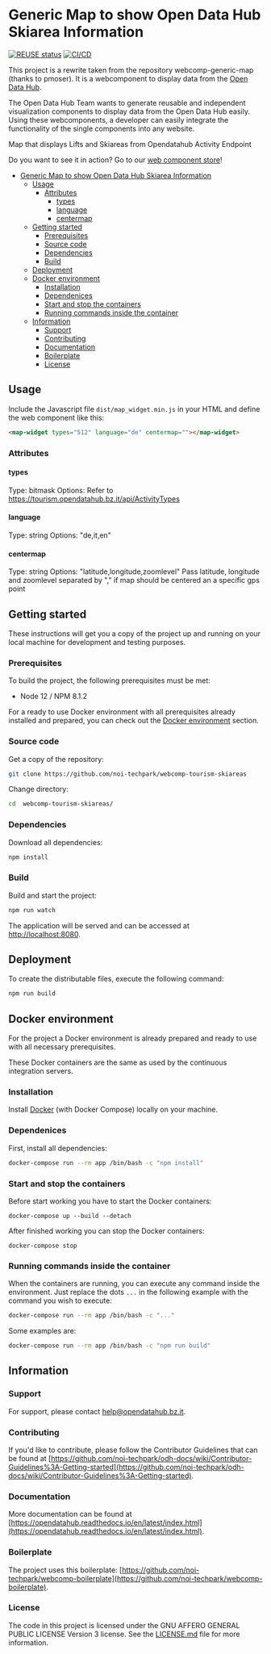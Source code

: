 # Generic Map to show Open Data Hub Skiarea Information

[![REUSE status](https://api.reuse.software/badge/github.com/noi-techpark/webcomp-tourism-skiareas)](https://api.reuse.software/info/github.com/noi-techpark/webcomp-tourism-skiareas)
[![CI/CD](https://github.com/noi-techpark/webcomp-tourism-skiareas/actions/workflows/main.yml/badge.svg)](https://github.com/noi-techpark/webcomp-tourism-skiareas/actions/workflows/main.yml)

This project is a rewrite taken from the repository webcomp-generic-map (thanks
to pmoser). It is a webcomponent to display data from the [Open Data
Hub](https://opendatahub.bz.it).

The Open Data Hub Team wants to generate reusable and independent visualization
components to display data from the Open Data Hub easily. Using these
webcomponents, a developer can easily integrate the functionality of the single
components into any website.

Map that displays Lifts and Skiareas from Opendatahub Activity Endpoint

Do you want to see it in action? Go to our [web component
store](https://webcomponents.opendatahub.bz.it/webcomponent/8282479b-dc13-5012-939f-7a0196348dca)!

- [Generic Map to show Open Data Hub Skiarea Information](#generic-map-to-show-open-data-hub-skiarea-information)
  - [Usage](#usage)
    - [Attributes](#attributes)
      - [types](#types)
      - [language](#language)
      - [centermap](#centermap)
  - [Getting started](#getting-started)
    - [Prerequisites](#prerequisites)
    - [Source code](#source-code)
    - [Dependencies](#dependencies)
    - [Build](#build)
  - [Deployment](#deployment)
  - [Docker environment](#docker-environment)
    - [Installation](#installation)
    - [Dependenices](#dependenices)
    - [Start and stop the containers](#start-and-stop-the-containers)
    - [Running commands inside the container](#running-commands-inside-the-container)
  - [Information](#information)
    - [Support](#support)
    - [Contributing](#contributing)
    - [Documentation](#documentation)
    - [Boilerplate](#boilerplate)
    - [License](#license)

## Usage

Include the Javascript file `dist/map_widget.min.js` in your HTML and define the web component like this:

```html
<map-widget types="512" language="de" centermap=""></map-widget>
```

### Attributes

#### types

Type: bitmask
Options: Refer to https://tourism.opendatahub.bz.it/api/ActivityTypes

#### language

Type: string
Options: "de,it,en"

#### centermap

Type: string
Options: "latitude,longitude,zoomlevel"
Pass latitude, longitude and zoomlevel separated by "," if map should be centered an a specific gps point


## Getting started

These instructions will get you a copy of the project up and running
on your local machine for development and testing purposes.

### Prerequisites

To build the project, the following prerequisites must be met:

- Node 12 / NPM 8.1.2

For a ready to use Docker environment with all prerequisites already installed and prepared, you can check out the [Docker environment](#docker-environment) section.

### Source code

Get a copy of the repository:

```bash
git clone https://github.com/noi-techpark/webcomp-tourism-skiareas
```

Change directory:

```bash
cd  webcomp-tourism-skiareas/
```

### Dependencies

Download all dependencies:

```bash
npm install
```

### Build

Build and start the project:

```bash
npm run watch
```

The application will be served and can be accessed at [http://localhost:8080](http://localhost:8080).

## Deployment

To create the distributable files, execute the following command:

```bash
npm run build
```

## Docker environment

For the project a Docker environment is already prepared and ready to use with all necessary prerequisites.

These Docker containers are the same as used by the continuous integration servers.

### Installation

Install [Docker](https://docs.docker.com/install/) (with Docker Compose) locally on your machine.

### Dependenices

First, install all dependencies:

```bash
docker-compose run --rm app /bin/bash -c "npm install"
```

### Start and stop the containers

Before start working you have to start the Docker containers:

```
docker-compose up --build --detach
```

After finished working you can stop the Docker containers:

```
docker-compose stop
```

### Running commands inside the container

When the containers are running, you can execute any command inside the environment. Just replace the dots `...` in the following example with the command you wish to execute:

```bash
docker-compose run --rm app /bin/bash -c "..."
```

Some examples are:

```bash
docker-compose run --rm app /bin/bash -c "npm run build"
```

## Information

### Support

For support, please contact [help@opendatahub.bz.it](mailto:help@opendatahub.bz.it).

### Contributing

If you'd like to contribute, please follow the Contributor Guidelines that can be found at [https://github.com/noi-techpark/odh-docs/wiki/Contributor-Guidelines%3A-Getting-started](https://github.com/noi-techpark/odh-docs/wiki/Contributor-Guidelines%3A-Getting-started).

### Documentation

More documentation can be found at [https://opendatahub.readthedocs.io/en/latest/index.html](https://opendatahub.readthedocs.io/en/latest/index.html).

### Boilerplate

The project uses this boilerplate: [https://github.com/noi-techpark/webcomp-boilerplate](https://github.com/noi-techpark/webcomp-boilerplate).

### License

The code in this project is licensed under the GNU AFFERO GENERAL PUBLIC LICENSE Version 3 license. See the [LICENSE.md](LICENSE.md) file for more information.
